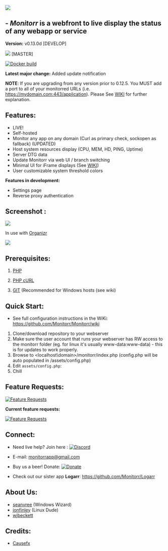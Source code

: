 ![](https://raw.githubusercontent.com/Monitorr/Monitorr/master/assets/img/monitorrbanner.png)


## - *Monitorr* is a webfront to live display the status of any webapp or service

**Version:** v0.13.0d [DEVELOP]


[![](https://img.shields.io/github/release/monitorr/monitorr.svg?style=flat)](https://github.com/monitorr/monitorr/releases) [MASTER]

[![Docker build](https://img.shields.io/docker/build/monitorr/monitorr.svg?maxAge=2592000)](https://hub.docker.com/r/monitorr/monitorr/)

**Latest major change:** Added update notification

**NOTE**: If you are upgrading from any version prior to 0.12.5. You MUST add a port to all of your monitorred URLs (i.e. https://mydomain.com:443/application).  Please See [WIKI](https://github.com/Monitorr/Monitorr/wiki/01-Config:--Initial-configuration) for further explanation.

## Features:

- LIVE!
- Self-hosted
- Monitor any app on any domain (Curl as primary check, sockopen as fallback) (UPDATED)
- Host system resources display (CPU, MEM, HD, PING, Uptime)
- Server DTG data
- Update Monitorr via web UI / branch switching
- Minimal UI for iFrame displays (See [WIKI](https://github.com/Monitorr/Monitorr/wiki/Integration:--Organizr))
- User customizable system threshold colors

**Features in development:**
- Settings page
- Reverse proxy authentication


## Screenshot :

![](https://i.imgur.com/Ui6oe6g.png)

In use with [Organizr](https://github.com/causefx/Organizr)

![]( https://i.imgur.com/t5tzuR4.png)


## Prerequisites:
1) [PHP](https://secure.php.net/downloads.php)

2) [PHP cURL](https://secure.php.net/manual/en/book.curl.php)

2) [GIT](https://git-scm.com/download/win) (Recommended for Windows hosts (see wiki)


## Quick Start:
- See full configuration instructions in the WiKi: https://github.com/Monitorr/Monitorr/wiki
1) Clone/download repository to your webserver
2) Make sure the user account that runs your webserver has RW access to the monitorr folder (eg. for linux it's usually www-data:www-data) - this is for updates to work properly.
3) Browse to <localhost\domain>/monitorr/index.php (config.php will be auto populated in /assets/config.php)
4) Edit `assets/config.php`:
5) Chill


## Feature Requests:
 [![Feature Requests](https://cloud.githubusercontent.com/assets/390379/10127973/045b3a96-6560-11e5-9b20-31a2032956b2.png)](https://feathub.com/Monitorr/Monitorr)

**Current feature requests:**

[![Feature Requests](https://feathub.com/Monitorr/Monitorr?format=svg)](https://feathub.com/Monitorr/Monitorr)


## Connect:
- Need live help?  Join here :   [![Discord](https://img.shields.io/discord/102860784329052160.svg)](https://discord.gg/YKbRXtt)

- E-mail: monitorrapp@gmail.com

- Buy us a beer! Donate:        [![Donate](https://img.shields.io/badge/Donate-PayPal-green.svg)](https://paypal.me/monitorrapp)

- Check out our sister app **Logarr**:  https://github.com/Monitorr/Logarr

## About Us:
- [seanvree](https://github.com/seanvree) (Windows Wizard)
- [jonfinley](https://github.com/jonfinley) (Linux Dude)
- [wjbeckett](https://github.com/wjbeckett)

## Credits:
- [Causefx](https://github.com/Causefx)
